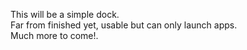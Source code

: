 This will be a simple dock.<br>
Far from finished yet, usable but can only launch apps.<br>
Much more to come!.<br>